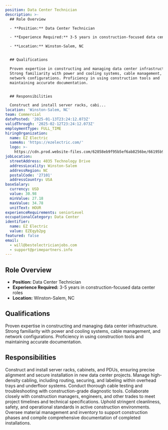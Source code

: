 ```yaml
---
position: Data Center Technician
description: >-
  ## Role Overview

  - **Position:** Data Center Technician

  - **Experience Required:** 3-5 years in construction-focused data center roles

  - **Location:** Winston-Salem, NC


  ## Qualifications

  Proven expertise in constructing and managing data center infrastructure.
  Strong familiarity with power and cooling systems, cable management, and
  network configurations. Proficiency in using construction tools and
  maintaining accurate documentation.


  ## Responsibilities

  Construct and install server racks, cabi...
location: 'Winston-Salem, NC'
team: Commercial
datePosted: '2025-01-13T23:24:12.073Z'
validThrough: '2025-02-12T23:24:12.073Z'
employmentType: FULL_TIME
hiringOrganization:
  name: EZ Electric
  sameAs: 'https://ezelectric.com/'
  logo: >-
    https://cdn.prod.website-files.com/62858eb9f95b5ef6ab8256be/66195b93d011344d05b98867_ez-electric-logo.svg
jobLocation:
  streetAddress: 4035 Technology Drive
  addressLocality: Winston-Salem
  addressRegion: NC
  postalCode: '27101'
  addressCountry: USA
baseSalary:
  currency: USD
  value: 30.98
  minValue: 27.18
  maxValue: 34.78
  unitText: HOUR
experienceRequirements: seniorLevel
occupationalCategory: Data Center
identifier:
  name: EZ Electric
  value: EZEqyb2pg
featured: false
email:
  - will@bestelectricianjobs.com
  - support@primepartners.info
---
```




## Role Overview
- **Position:** Data Center Technician
- **Experience Required:** 3-5 years in construction-focused data center roles
- **Location:** Winston-Salem, NC

## Qualifications
Proven expertise in constructing and managing data center infrastructure. Strong familiarity with power and cooling systems, cable management, and network configurations. Proficiency in using construction tools and maintaining accurate documentation.

## Responsibilities
Construct and install server racks, cabinets, and PDUs, ensuring precise alignment and secure installation in new data center projects. Manage high-density cabling, including routing, securing, and labeling within overhead trays and underfloor systems. Conduct thorough cable testing and troubleshooting with construction-grade diagnostic tools. Collaborate closely with construction managers, engineers, and other trades to meet project timelines and technical specifications. Uphold stringent cleanliness, safety, and operational standards in active construction environments. Oversee material management and inventory to support construction phases and compile comprehensive documentation of completed installations.